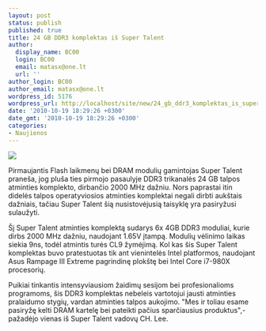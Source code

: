 ```yaml
---
layout: post
status: publish
published: true
title: 24 GB DDR3 komplektas iš Super Talent
author:
  display_name: BC00
  login: BC00
  email: matasx@one.lt
  url: ''
author_login: BC00
author_email: matasx@one.lt
wordpress_id: 5176
wordpress_url: http://localhost/site/new/24_gb_ddr3_komplektas_is_super_talent/
date: '2010-10-19 18:29:26 +0300'
date_gmt: '2010-10-19 18:29:26 +0300'
categories:
- Naujienos
---
```

<div class="imgright"><img src="http://www.part.lt/img/eb4398837026072b12de61e366dbeee3803.jpg"  /></div>
<p>Pirmaujantis Flash laikmenų bei DRAM modulių gamintojas Super Talent praneša, jog pluša ties pirmojo pasaulyje DDR3 trikanalės 24 GB talpos atminties komplekto, dirbančio 2000 MHz dažniu. Nors paprastai itin didelės talpos operatyviosios atminties komplektai negali dirbti aukštais dažniais, tačiau Super Talent šią nusistovėjusią taisyklę yra pasiryžusi sulaužyti.</p>
<p>Šį Super Talent atminties komplektą sudarys 6x 4GB DDR3 moduliai, kurie dirbs 2000 MHz dažniu, naudojant 1.65V įtampą. Modulių vėlinimo laikas siekia 9ns, todėl atmintis turės CL9 žymėjimą. Kol kas šis Super Talent komplektas buvo pratestuotas tik ant vienintelės Intel platformos, naudojant Asus Rampage III Extreme pagrindinę plokštę bei Intel Core i7-980X procesorių.</p>
<p>Puikiai tinkantis intensyviausiom žaidimų sesijom bei profesionalioms programoms, šis DDR3 komplektas nebeleis vartotojui jausti atminties pralaidumo stygių, vardan atminties talpos aukojimo. "Mes ir toliau esame pasiryžę kelti DRAM kartelę bei pateikti pačius sparčiausius produktus",- pažadėjo vienas iš Super Talent vadovų CH. Lee.</p>
